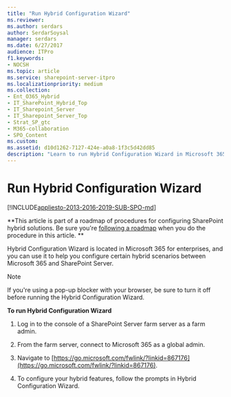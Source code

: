 ```yaml
---
title: "Run Hybrid Configuration Wizard"
ms.reviewer: 
ms.author: serdars
author: SerdarSoysal
manager: serdars
ms.date: 6/27/2017
audience: ITPro
f1.keywords:
- NOCSH
ms.topic: article
ms.service: sharepoint-server-itpro
ms.localizationpriority: medium
ms.collection:
- Ent_O365_Hybrid
- IT_SharePoint_Hybrid_Top
- IT_Sharepoint_Server
- IT_Sharepoint_Server_Top
- Strat_SP_gtc
- M365-collaboration
- SPO_Content
ms.custom: 
ms.assetid: d10d1262-7127-424e-a0a8-1f3c5d42dd85
description: "Learn to run Hybrid Configuration Wizard in Microsoft 365 for enterprises."
---
```


# Run Hybrid Configuration Wizard

[!INCLUDE[appliesto-2013-2016-2019-SUB-SPO-md](../includes/appliesto-2013-2016-2019-SUB-SPO-md.md)] 
  
 **This article is part of a roadmap of procedures for configuring SharePoint hybrid solutions. Be sure you're [following a roadmap](configuration-roadmaps.md) when you do the procedure in this article. **
  
Hybrid Configuration Wizard is located in Microsoft 365 for enterprises, and you can use it to help you configure certain hybrid scenarios between Microsoft 365 and SharePoint Server.
  
> [!NOTE]
> If you're using a pop-up blocker with your browser, be sure to turn it off before running the Hybrid Configuration Wizard.
  
 **To run Hybrid Configuration Wizard**
  
1. Log in to the console of a SharePoint Server farm server as a farm admin.
    
2. From the farm server, connect to Microsoft 365 as a global admin.
    
3. Navigate to [https://go.microsoft.com/fwlink/?linkid=867176](https://go.microsoft.com/fwlink/?linkid=867176).
    
4. To configure your hybrid features, follow the prompts in Hybrid Configuration Wizard.